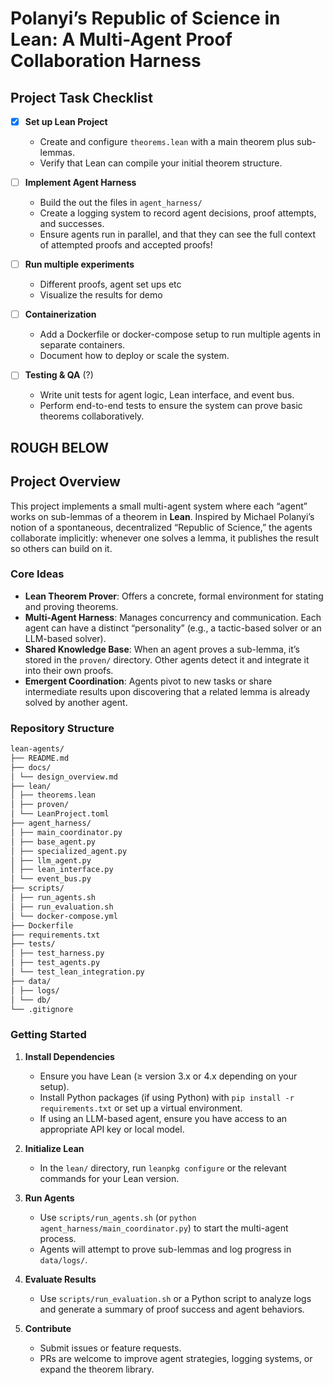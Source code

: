 # Polanyi’s Republic of Science in Lean: A Multi-Agent Proof Collaboration Harness

## Project Task Checklist

- [X] **Set up Lean Project**  
  - Create and configure `theorems.lean` with a main theorem plus sub-lemmas.
  - Verify that Lean can compile your initial theorem structure.

- [ ] **Implement Agent Harness**  
  - Build the out the files in `agent_harness/`
  - Create a logging system to record agent decisions, proof attempts, and successes.
  - Ensure agents run in parallel, and that they can see the full context of attempted proofs and accepted proofs!

- [ ] **Run multiple experiments**
  - Different proofs, agent set ups etc
  - Visualize the results for demo

- [ ] **Containerization**  
  - Add a Dockerfile or docker-compose setup to run multiple agents in separate containers.
  - Document how to deploy or scale the system.

- [ ] **Testing & QA**  (?)
  - Write unit tests for agent logic, Lean interface, and event bus.
  - Perform end-to-end tests to ensure the system can prove basic theorems collaboratively.

ROUGH BELOW
---

## Project Overview

This project implements a small multi-agent system where each “agent” works on sub-lemmas of a theorem in **Lean**. Inspired by Michael Polanyi’s notion of a spontaneous, decentralized “Republic of Science,” the agents collaborate implicitly: whenever one solves a lemma, it publishes the result so others can build on it.

### Core Ideas
- **Lean Theorem Prover**: Offers a concrete, formal environment for stating and proving theorems.
- **Multi-Agent Harness**: Manages concurrency and communication. Each agent can have a distinct “personality” (e.g., a tactic-based solver or an LLM-based solver).
- **Shared Knowledge Base**: When an agent proves a sub-lemma, it’s stored in the `proven/` directory. Other agents detect it and integrate it into their own proofs.
- **Emergent Coordination**: Agents pivot to new tasks or share intermediate results upon discovering that a related lemma is already solved by another agent.

### Repository Structure
```bash
lean-agents/ 
├── README.md 
├── docs/ 
│ └── design_overview.md 
├── lean/ 
│ ├── theorems.lean 
│ ├── proven/ 
│ └── LeanProject.toml 
├── agent_harness/ 
│ ├── main_coordinator.py 
│ ├── base_agent.py 
│ ├── specialized_agent.py 
│ ├── llm_agent.py 
│ ├── lean_interface.py 
│ └── event_bus.py 
├── scripts/ 
│ ├── run_agents.sh 
│ ├── run_evaluation.sh 
│ └── docker-compose.yml 
├── Dockerfile 
├── requirements.txt 
├── tests/ 
│ ├── test_harness.py 
│ ├── test_agents.py 
│ └── test_lean_integration.py 
├── data/ 
│ ├── logs/ 
│ └── db/ 
└── .gitignore
```


### Getting Started

1. **Install Dependencies**  
   - Ensure you have Lean (≥ version 3.x or 4.x depending on your setup).  
   - Install Python packages (if using Python) with `pip install -r requirements.txt` or set up a virtual environment.  
   - If using an LLM-based agent, ensure you have access to an appropriate API key or local model.

2. **Initialize Lean**  
   - In the `lean/` directory, run `leanpkg configure` or the relevant commands for your Lean version.

3. **Run Agents**  
   - Use `scripts/run_agents.sh` (or `python agent_harness/main_coordinator.py`) to start the multi-agent process.  
   - Agents will attempt to prove sub-lemmas and log progress in `data/logs/`.

4. **Evaluate Results**  
   - Use `scripts/run_evaluation.sh` or a Python script to analyze logs and generate a summary of proof success and agent behaviors.

5. **Contribute**  
   - Submit issues or feature requests.  
   - PRs are welcome to improve agent strategies, logging systems, or expand the theorem library.
